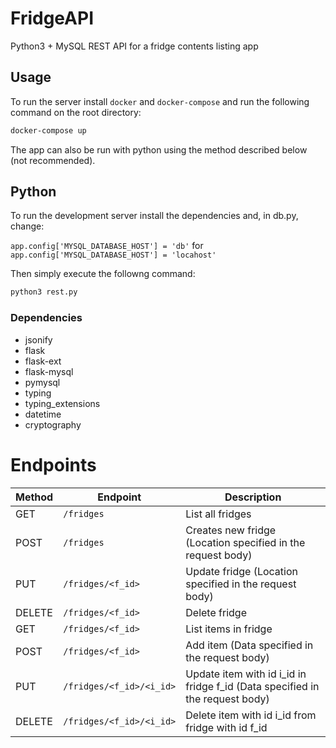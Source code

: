 # FridgeAPI

Python3 + MySQL REST API for a fridge contents listing app

## Usage

To run the server install `docker` and `docker-compose` and run the following command on the root directory:

```bash
docker-compose up
```

The app can also be run with python using the method described below (not recommended). 
## Python

To run the development server install the dependencies and, in db.py, change:

`app.config['MYSQL_DATABASE_HOST'] = 'db'` for `app.config['MYSQL_DATABASE_HOST'] = 'locahost'`

Then simply execute the followng command:

```bash
python3 rest.py
```
### Dependencies

* jsonify
* flask
* flask-ext
* flask-mysql
* pymysql
* typing
* typing_extensions
* datetime
* cryptography

# Endpoints

| **Method** | **Endpoint**           | **Description**                                                              |
|------------|------------------------|------------------------------------------------------------------------------|
| GET        | `/fridges`               | List all fridges                                                             |
| POST       | `/fridges`               | Creates new fridge (Location specified in the request body)                  |
| PUT        | `/fridges/<f_id>`        | Update fridge (Location specified in the request body)                       |
| DELETE     | `/fridges/<f_id>`        | Delete fridge                                                                |
| GET        | `/fridges/<f_id>`        | List items in fridge                                                         |
| POST       | `/fridges/<f_id>`        | Add item (Data specified in the request body)                                |
| PUT        | `/fridges/<f_id>/<i_id>` | Update item with id i_id in fridge f_id (Data specified in the request body) |
| DELETE     | `/fridges/<f_id>/<i_id>` | Delete item with id i_id from fridge with id f_id                            |

